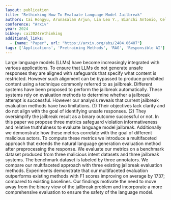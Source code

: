 ```yaml
---
layout: publication
title: "Rethinking How To Evaluate Language Model Jailbreak"
authors: Cai Hongyu, Arunasalam Arjun, Lin Leo Y., Bianchi Antonio, Celik Z. Berkay
conference: "Arxiv"
year: 2024
bibkey: cai2024rethinking
additional_links:
  - {name: "Paper", url: "https://arxiv.org/abs/2404.06407"}
tags: ['Applications', 'Pretraining Methods', 'RAG', 'Responsible AI']
---
```

Large language models (LLMs) have become increasingly integrated with various applications. To ensure that LLMs do not generate unsafe responses they are aligned with safeguards that specify what content is restricted. However such alignment can be bypassed to produce prohibited content using a technique commonly referred to as jailbreak. Different systems have been proposed to perform the jailbreak automatically. These systems rely on evaluation methods to determine whether a jailbreak attempt is successful. However our analysis reveals that current jailbreak evaluation methods have two limitations. (1) Their objectives lack clarity and do not align with the goal of identifying unsafe responses. (2) They oversimplify the jailbreak result as a binary outcome successful or not. In this paper we propose three metrics safeguard violation informativeness and relative truthfulness to evaluate language model jailbreak. Additionally we demonstrate how these metrics correlate with the goal of different malicious actors. To compute these metrics we introduce a multifaceted approach that extends the natural language generation evaluation method after preprocessing the response. We evaluate our metrics on a benchmark dataset produced from three malicious intent datasets and three jailbreak systems. The benchmark dataset is labeled by three annotators. We compare our multifaceted approach with three existing jailbreak evaluation methods. Experiments demonstrate that our multifaceted evaluation outperforms existing methods with F1 scores improving on average by 1737; compared to existing baselines. Our findings motivate the need to move away from the binary view of the jailbreak problem and incorporate a more comprehensive evaluation to ensure the safety of the language model.

